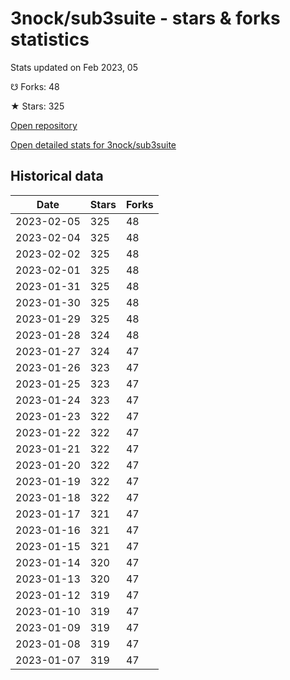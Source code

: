 # 3nock/sub3suite - stars & forks statistics

Stats updated on Feb 2023, 05

☋ Forks: 48

★ Stars: 325

[Open repository](https://github.com/3nock/sub3suite)

[Open detailed stats for 3nock/sub3suite](https://reviewgithub.com/rep/3nock/sub3suite)

## Historical data
| Date | Stars | Forks |
|------|-------|-------|
| 2023-02-05 | 325 | 48 | 
| 2023-02-04 | 325 | 48 | 
| 2023-02-02 | 325 | 48 | 
| 2023-02-01 | 325 | 48 | 
| 2023-01-31 | 325 | 48 | 
| 2023-01-30 | 325 | 48 | 
| 2023-01-29 | 325 | 48 | 
| 2023-01-28 | 324 | 48 | 
| 2023-01-27 | 324 | 47 | 
| 2023-01-26 | 323 | 47 | 
| 2023-01-25 | 323 | 47 | 
| 2023-01-24 | 323 | 47 | 
| 2023-01-23 | 322 | 47 | 
| 2023-01-22 | 322 | 47 | 
| 2023-01-21 | 322 | 47 | 
| 2023-01-20 | 322 | 47 | 
| 2023-01-19 | 322 | 47 | 
| 2023-01-18 | 322 | 47 | 
| 2023-01-17 | 321 | 47 | 
| 2023-01-16 | 321 | 47 | 
| 2023-01-15 | 321 | 47 | 
| 2023-01-14 | 320 | 47 | 
| 2023-01-13 | 320 | 47 | 
| 2023-01-12 | 319 | 47 | 
| 2023-01-10 | 319 | 47 | 
| 2023-01-09 | 319 | 47 | 
| 2023-01-08 | 319 | 47 | 
| 2023-01-07 | 319 | 47 | 

